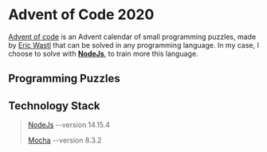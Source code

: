 # Advent of Code 2020

[Advent of code](https://adventofcode.com/2020/about) is an Advent calendar of small programming puzzles, made by [Eric Wastl](https://twitter.com/ericwastl) that can be solved in any programming language.
In my case, I choose to solve with **[NodeJs](#technology-stack)**, to train more this language.

## Programming Puzzles

## Technology Stack
> [NodeJs](https://nodejs.dev/download) --version 14.15.4
>
> [Mocha](https://mochajs.org/#installation) --version 8.3.2